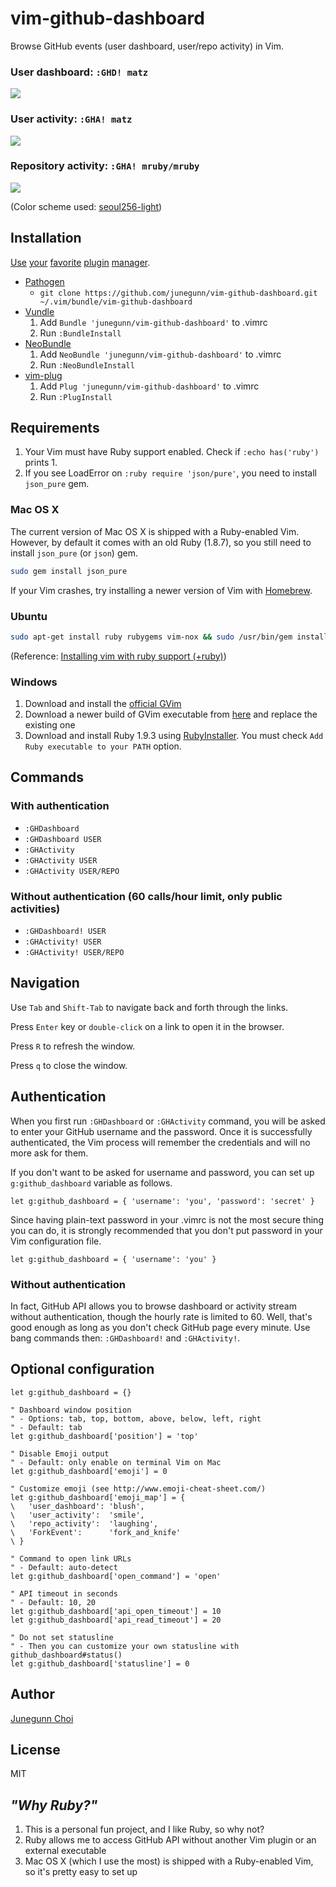 vim-github-dashboard
====================

Browse GitHub events (user dashboard, user/repo activity) in Vim.

### User dashboard: `:GHD! matz`

![](https://raw.github.com/junegunn/i/master/matz-dashboard.png)

### User activity: `:GHA! matz`

![](https://raw.github.com/junegunn/i/master/matz-activity.png)

### Repository activity: `:GHA! mruby/mruby`

![](https://raw.github.com/junegunn/i/master/mruby-activity.png)

(Color scheme used: [seoul256-light](https://github.com/junegunn/seoul256.vim))

Installation
------------

[Use](https://github.com/tpope/vim-pathogen)
[your](https://github.com/gmarik/vundle)
[favorite](https://github.com/junegunn/vim-plug)
[plugin](https://github.com/Shougo/neobundle.vim)
[manager](https://github.com/MarcWeber/vim-addon-manager).

- [Pathogen](https://github.com/tpope/vim-pathogen)
  - `git clone https://github.com/junegunn/vim-github-dashboard.git ~/.vim/bundle/vim-github-dashboard`
- [Vundle](https://github.com/gmarik/vundle)
  1. Add `Bundle 'junegunn/vim-github-dashboard'` to .vimrc
  2. Run `:BundleInstall`
- [NeoBundle](https://github.com/Shougo/neobundle.vim)
  1. Add `NeoBundle 'junegunn/vim-github-dashboard'` to .vimrc
  2. Run `:NeoBundleInstall`
- [vim-plug](https://github.com/junegunn/vim-plug)
  1. Add `Plug 'junegunn/vim-github-dashboard'` to .vimrc
  2. Run `:PlugInstall`

Requirements
------------

1. Your Vim must have Ruby support enabled. Check if `:echo has('ruby')` prints 1.
2. If you see LoadError on `:ruby require 'json/pure'`, you need to install `json_pure` gem.

### Mac OS X

The current version of Mac OS X is shipped with a Ruby-enabled Vim.
However, by default it comes with an old Ruby (1.8.7),
so you still need to install `json_pure` (or `json`) gem.

```sh
sudo gem install json_pure
```

If your Vim crashes, try installing a newer version of Vim
with [Homebrew](http://mxcl.github.io/homebrew/).

### Ubuntu

```sh
sudo apt-get install ruby rubygems vim-nox && sudo /usr/bin/gem install json_pure
```

(Reference: [Installing vim with ruby support (+ruby)](http://stackoverflow.com/questions/3794895/installing-vim-with-ruby-support-ruby))

### Windows

1. Download and install the [official GVim](http://www.vim.org/download.php#pc)
2. Download a newer build of GVim executable from [here](http://wyw.dcweb.cn/#download) and replace the existing one
3. Download and install Ruby 1.9.3 using [RubyInstaller](http://rubyinstaller.org/downloads/). You must check `Add Ruby executable to your PATH` option.

Commands
--------

### With authentication

- `:GHDashboard`
- `:GHDashboard USER`
- `:GHActivity`
- `:GHActivity USER`
- `:GHActivity USER/REPO`

### Without authentication (60 calls/hour limit, only public activities)

- `:GHDashboard! USER`
- `:GHActivity! USER`
- `:GHActivity! USER/REPO`

Navigation
----------

Use `Tab` and `Shift-Tab` to navigate back and forth through the links.

Press `Enter` key or `double-click` on a link to open it in the browser.

Press `R` to refresh the window.

Press `q` to close the window.

Authentication
--------------

When you first run `:GHDashboard` or `:GHActivity` command,
you will be asked to enter your GitHub username and the password.
Once it is successfully authenticated, the Vim process will remember
the credentials and will no more ask for them.

If you don't want to be asked for username and password, you can set up
`g:github_dashboard` variable as follows.

```vim
let g:github_dashboard = { 'username': 'you', 'password': 'secret' }
```

Since having plain-text password in your .vimrc is not the most secure
thing you can do, it is strongly recommended that you don't put password in
your Vim configuration file.

```vim
let g:github_dashboard = { 'username': 'you' }
```

### Without authentication

In fact, GitHub API allows you to browse dashboard or activity stream
without authentication, though the hourly rate is limited to 60.
Well, that's good enough as long as you don't check GitHub page every
minute. Use bang commands then: `:GHDashboard!` and `:GHActivity!`.

Optional configuration
----------------------

```vim
let g:github_dashboard = {}

" Dashboard window position
" - Options: tab, top, bottom, above, below, left, right
" - Default: tab
let g:github_dashboard['position'] = 'top'

" Disable Emoji output
" - Default: only enable on terminal Vim on Mac
let g:github_dashboard['emoji'] = 0

" Customize emoji (see http://www.emoji-cheat-sheet.com/)
let g:github_dashboard['emoji_map'] = {
\   'user_dashboard': 'blush',
\   'user_activity':  'smile',
\   'repo_activity':  'laughing',
\   'ForkEvent':      'fork_and_knife'
\ }

" Command to open link URLs
" - Default: auto-detect
let g:github_dashboard['open_command'] = 'open'

" API timeout in seconds
" - Default: 10, 20
let g:github_dashboard['api_open_timeout'] = 10
let g:github_dashboard['api_read_timeout'] = 20

" Do not set statusline
" - Then you can customize your own statusline with github_dashboard#status()
let g:github_dashboard['statusline'] = 0
```

Author
------

[Junegunn Choi](https://github.com/junegunn)

License
-------

MIT

_"Why Ruby?"_
-------------

1. This is a personal fun project, and I like Ruby, so why not?
2. Ruby allows me to access GitHub API without another Vim plugin or an external executable
3. Mac OS X (which I use the most) is shipped with a Ruby-enabled Vim, so it's pretty easy to set up

